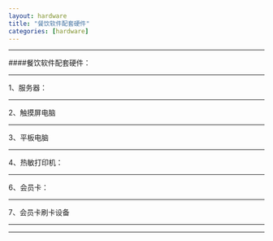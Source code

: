 ```yaml
---
layout: hardware
title: "餐饮软件配套硬件"
categories: [hardware]
---
```

<hr/>
####餐饮软件配套硬件：
<hr/>
1、服务器：
<hr/>
2、触摸屏电脑
<hr/>
3、平板电脑
<hr/>
4、热敏打印机：
<hr/
5、UPS不间断电源：
<hr/>
6、会员卡：
<hr/>
7、会员卡刷卡设备
<hr/>
<hr/>

